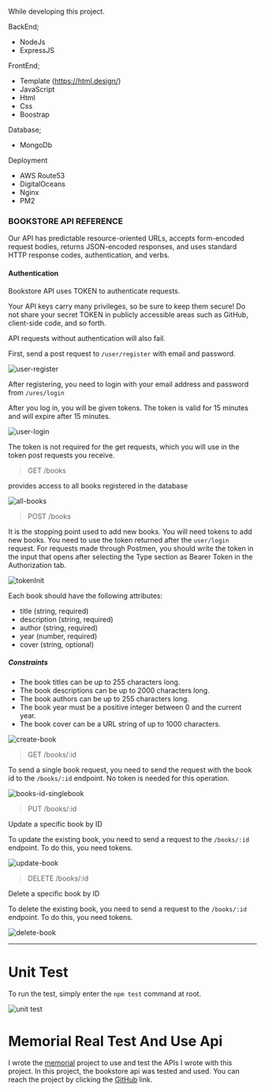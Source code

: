 While developing this project.

BackEnd;
 * NodeJs
 * ExpressJS
 
FrontEnd;
 - Template (https://html.design/)
 - JavaScript
 - Html
 - Css
 - Boostrap

Database;
 - MongoDb

Deployment
 - AWS Route53
 - DigitalOceans
 - Nginx
 - PM2

### BOOKSTORE API REFERENCE

Our API has predictable resource-oriented URLs, accepts form-encoded request bodies, returns JSON-encoded responses, and uses standard HTTP response codes, authentication, and verbs.


#### Authentication

Bookstore API uses TOKEN to authenticate requests. 

Your API keys carry many privileges, so be sure to keep them secure! Do not share your secret TOKEN in publicly accessible areas such as GitHub, client-side code, and so forth.

API requests without authentication will also fail.

First, send a post request to `/user/register` with email and password.

![user-register](https://user-images.githubusercontent.com/86782430/225988674-3adf460c-9345-45ba-8a41-418c320c8e1d.png)


After registering, you need to login with your email address and password from `/ures/login`

After you log in, you will be given tokens. The token is valid for 15 minutes and will expire after 15 minutes.

![user-login](https://user-images.githubusercontent.com/86782430/225988706-dcbe20c0-7ea4-4f84-b728-881ee80e1538.png)


The token is not required for the get requests, which you will use in the token post requests you receive.

>GET /books 

provides access to all books registered in the database

![all-books](https://user-images.githubusercontent.com/86782430/225986460-e1795c37-9607-4c4a-9ead-7c520bb1deae.png)

>POST /books 

It is the stopping point used to add new books. You will need tokens to add new books. You need to use the token returned after the `user/login` request. For requests made through Postmen, you should write the token in the input that opens after selecting the Type section as Bearer Token in the Authorization tab.

![tokenInit](https://user-images.githubusercontent.com/86782430/225987387-7a334e43-297a-4329-a504-eecc46b518e4.png)

Each book should have the following attributes:
+ title (string, required)
+ description (string, required) 
+ author (string, required)
+ year (number, required)
+ cover (string, optional)

##### Constraints

+ The book titles can be up to 255 characters long.
+ The book descriptions can be up to 2000 characters long.
+ The book authors can be up to 255 characters long.
+ The book year must be a positive integer between 0 and the current year.
+ The book cover can be a URL string of up to 1000 characters.

![create-book](https://user-images.githubusercontent.com/86782430/225988491-b3c5b0ac-a6ff-4ec6-9b53-c152c910f2f6.png)

>GET /books/:id 

To send a single book request, you need to send the request with the book id to the `/books/:id` endpoint. No token is needed for this operation.

![books-id-singlebook](https://user-images.githubusercontent.com/86782430/225989717-3e0cd474-4917-4eef-abdc-8435448f175c.png)

>PUT /books/:id

 Update a specific book by ID

To update the existing book, you need to send a request to the `/books/:id` endpoint. To do this, you need tokens.

![update-book](https://user-images.githubusercontent.com/86782430/225998197-f1acef1a-ae7d-4eb1-8dba-e98d39f35186.png)


> DELETE /books/:id 

Delete a specific book by ID

To delete the existing book, you need to send a request to the `/books/:id` endpoint. To do this, you need tokens.

![delete-book](https://user-images.githubusercontent.com/86782430/225998595-faa8809c-8997-42d0-ad85-c9b7a8013de1.png)

<hr>

# Unit Test

To run the test, simply enter the `npm test` command at root.


![unit test](https://user-images.githubusercontent.com/86782430/226000498-d2e546a0-ef0a-46bf-b73e-a649cb338b40.png)


# Memorial Real Test And Use Api 

I wrote the [memorial](https://memorial.ozermuharrem.com) project to use and test the APIs I wrote with this project. In this project, the bookstore api was tested and used. You can reach the project by clicking the [GitHub](https://github.com/ozermuharrem/memorial) link.

